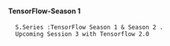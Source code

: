 ####  TensorFlow-Season 1

      S.Series :TensorFlow Season 1 & Season 2 .
      Upcoming Session 3 with Tensorflow 2.0

